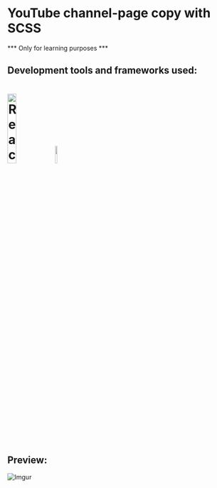 # YouTube channel-page copy with SCSS

*** Only for learning purposes ***


## Development tools and frameworks used:
<h1>
<img src="https://imgur.com/T1TApg1.png" alt="React" width="20%">
<img src="https://imgur.com/plyrZV7.png" alt="React" width="10%">
</h1>


## Preview:
![Imgur](https://i.imgur.com/L4TjDxd.png?1)